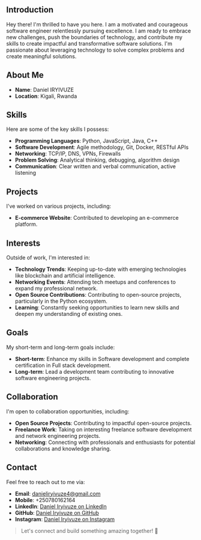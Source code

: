 ## Introduction
Hey there! I'm thrilled to have you here. I am a motivated and courageous software engineer relentlessly pursuing excellence. I am ready to embrace new challenges, push the boundaries of technology, and contribute my skills to create impactful and transformative software solutions. I'm passionate about leveraging technology to solve complex problems and create meaningful solutions.

## About Me
- **Name**: Daniel IRYIVUZE
- **Location**: Kigali, Rwanda
  
## Skills
Here are some of the key skills I possess:
- **Programming Languages**: Python, JavaScript, Java, C++
- **Software Development**: Agile methodology, Git, Docker, RESTful APIs
- **Networking**: TCP/IP, DNS, VPNs, Firewalls
- **Problem Solving**: Analytical thinking, debugging, algorithm design
- **Communication**: Clear written and verbal communication, active listening

## Projects
I've worked on various projects, including:
- **E-commerce Website**: Contributed to developing an e-commerce platform.

## Interests
Outside of work, I'm interested in:
- **Technology Trends**: Keeping up-to-date with emerging technologies like blockchain and artificial intelligence.
- **Networking Events**: Attending tech meetups and conferences to expand my professional network.
- **Open Source Contributions**: Contributing to open-source projects, particularly in the Python ecosystem.
- **Learning**: Constantly seeking opportunities to learn new skills and deepen my understanding of existing ones.

## Goals
My short-term and long-term goals include:
- **Short-term**: Enhance my skills in Software development and complete certification in Full stack development.
- **Long-term**: Lead a development team contributing to innovative software engineering projects.

## Collaboration
I'm open to collaboration opportunities, including:
- **Open Source Projects**: Contributing to impactful open-source projects.
- **Freelance Work**: Taking on interesting freelance software development and network engineering projects.
- **Networking**: Connecting with professionals and enthusiasts for potential collaborations and knowledge sharing.

## Contact
Feel free to reach out to me via:
- **Email**: danieliryivuze4@gmail.com
- **Mobile**: +250780162164
- **LinkedIn**: [Daniel Iryivuze on LinkedIn](https://www.linkedin.com/in/daniel-iryivuze-992141278/)
- **GitHub**: [Daniel Iryivuze on GitHub](https://github.com/Daniel-IRYIVUZE)
- **Instagram**: [Daniel Iryivuze on Instagram](https://www.instagram.com/iry_daniel/)
  
> Let's connect and build something amazing together! 🚀
